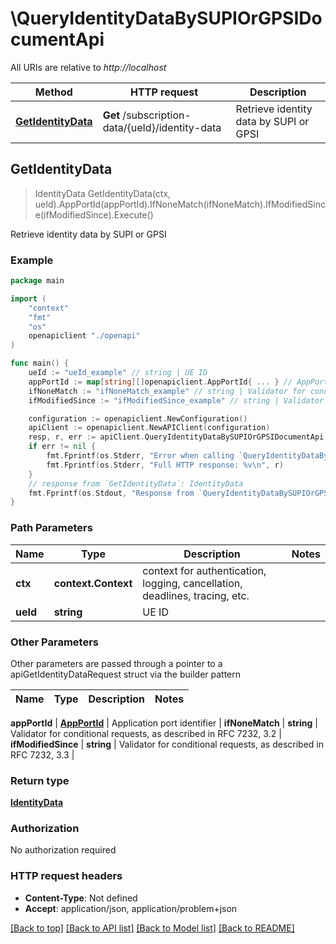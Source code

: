 # \QueryIdentityDataBySUPIOrGPSIDocumentApi

All URIs are relative to *http://localhost*

Method | HTTP request | Description
------------- | ------------- | -------------
[**GetIdentityData**](QueryIdentityDataBySUPIOrGPSIDocumentApi.md#GetIdentityData) | **Get** /subscription-data/{ueId}/identity-data | Retrieve identity data by SUPI or GPSI



## GetIdentityData

> IdentityData GetIdentityData(ctx, ueId).AppPortId(appPortId).IfNoneMatch(ifNoneMatch).IfModifiedSince(ifModifiedSince).Execute()

Retrieve identity data by SUPI or GPSI

### Example

```go
package main

import (
    "context"
    "fmt"
    "os"
    openapiclient "./openapi"
)

func main() {
    ueId := "ueId_example" // string | UE ID
    appPortId := map[string][]openapiclient.AppPortId{ ... } // AppPortId | Application port identifier (optional)
    ifNoneMatch := "ifNoneMatch_example" // string | Validator for conditional requests, as described in RFC 7232, 3.2 (optional)
    ifModifiedSince := "ifModifiedSince_example" // string | Validator for conditional requests, as described in RFC 7232, 3.3 (optional)

    configuration := openapiclient.NewConfiguration()
    apiClient := openapiclient.NewAPIClient(configuration)
    resp, r, err := apiClient.QueryIdentityDataBySUPIOrGPSIDocumentApi.GetIdentityData(context.Background(), ueId).AppPortId(appPortId).IfNoneMatch(ifNoneMatch).IfModifiedSince(ifModifiedSince).Execute()
    if err != nil {
        fmt.Fprintf(os.Stderr, "Error when calling `QueryIdentityDataBySUPIOrGPSIDocumentApi.GetIdentityData``: %v\n", err)
        fmt.Fprintf(os.Stderr, "Full HTTP response: %v\n", r)
    }
    // response from `GetIdentityData`: IdentityData
    fmt.Fprintf(os.Stdout, "Response from `QueryIdentityDataBySUPIOrGPSIDocumentApi.GetIdentityData`: %v\n", resp)
}
```

### Path Parameters


Name | Type | Description  | Notes
------------- | ------------- | ------------- | -------------
**ctx** | **context.Context** | context for authentication, logging, cancellation, deadlines, tracing, etc.
**ueId** | **string** | UE ID | 

### Other Parameters

Other parameters are passed through a pointer to a apiGetIdentityDataRequest struct via the builder pattern


Name | Type | Description  | Notes
------------- | ------------- | ------------- | -------------

 **appPortId** | [**AppPortId**](AppPortId.md) | Application port identifier | 
 **ifNoneMatch** | **string** | Validator for conditional requests, as described in RFC 7232, 3.2 | 
 **ifModifiedSince** | **string** | Validator for conditional requests, as described in RFC 7232, 3.3 | 

### Return type

[**IdentityData**](IdentityData.md)

### Authorization

No authorization required

### HTTP request headers

- **Content-Type**: Not defined
- **Accept**: application/json, application/problem+json

[[Back to top]](#) [[Back to API list]](../README.md#documentation-for-api-endpoints)
[[Back to Model list]](../README.md#documentation-for-models)
[[Back to README]](../README.md)

